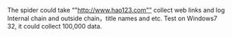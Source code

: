 
The spider could take “"http://www.hao123.com"” collect web links and log Internal chain and outside chain，title names and etc.
Test on Windows7 32, it could collect 100,000 data.

